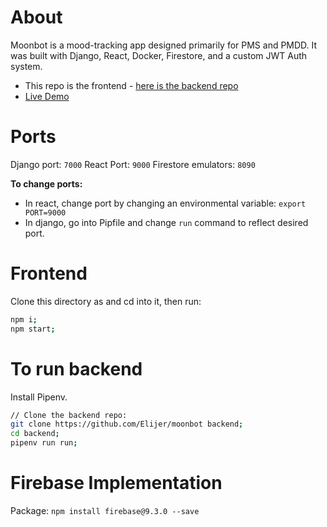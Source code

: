 # About
Moonbot is a mood-tracking app designed primarily for PMS and PMDD.
It was built with Django, React, Docker, Firestore, and a custom JWT Auth system.
- This repo is the frontend - [here is the backend repo](https://github.com/Elijer/moonbot)
- [Live Demo](https://mymoonbot.netlify.app/login)

# Ports
Django port: `7000`
React Port: `9000`
Firestore emulators: `8090`

**To change ports:**
- In react, change port by changing an environmental variable: `export PORT=9000`
- In django, go into Pipfile and change `run` command to reflect desired port.

# Frontend
Clone this directory as and cd into it, then run:
```bash
npm i;
npm start;
```

# To run backend
Install Pipenv.

```bash
// Clone the backend repo:
git clone https://github.com/Elijer/moonbot backend;
cd backend;
pipenv run run;
```

# Firebase Implementation

Package:
`npm install firebase@9.3.0 --save`
